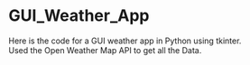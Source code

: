 # GUI_Weather_App  
Here is the code for a GUI weather app in Python using tkinter.   
Used the Open Weather Map API to get all the Data. 


